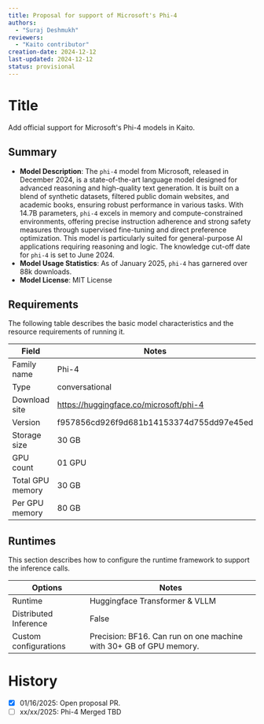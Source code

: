 ```yaml
---
title: Proposal for support of Microsoft's Phi-4
authors:
  - "Suraj Deshmukh"
reviewers:
  - "Kaito contributor"
creation-date: 2024-12-12
last-updated: 2024-12-12
status: provisional
---
```


# Title

Add official support for Microsoft's Phi-4 models in Kaito.

## Summary

- **Model Description**: The `phi-4` model from Microsoft, released in December 2024, is a state-of-the-art language model designed for advanced reasoning and high-quality text generation. It is built on a blend of synthetic datasets, filtered public domain websites, and academic books, ensuring robust performance in various tasks. With 14.7B parameters, `phi-4` excels in memory and compute-constrained environments, offering precise instruction adherence and strong safety measures through supervised fine-tuning and direct preference optimization. This model is particularly suited for general-purpose AI applications requiring reasoning and logic. The knowledge cut-off date for `phi-4` is set to June 2024.
- **Model Usage Statistics**: As of January 2025, `phi-4` has garnered over 88k downloads.
- **Model License**: MIT License

## Requirements

The following table describes the basic model characteristics and the resource requirements of running it.

| Field            | Notes                                    |
|------------------|------------------------------------------|
| Family name      | Phi-4                                    |
| Type             | conversational                           |
| Download site    | <https://huggingface.co/microsoft/phi-4> |
| Version          | f957856cd926f9d681b14153374d755dd97e45ed |
| Storage size     | 30 GB                                    |
| GPU count        | 01 GPU                                   |
| Total GPU memory | 30 GB                                    |
| Per GPU memory   | 80 GB                                    |

## Runtimes

This section describes how to configure the runtime framework to support the inference calls.

| Options               | Notes                                                              |
|-----------------------|--------------------------------------------------------------------|
| Runtime               | Huggingface Transformer & VLLM                                     |
| Distributed Inference | False                                                              |
| Custom configurations | Precision: BF16. Can run on one machine with 30+ GB of GPU memory. |

# History

- [x] 01/16/2025: Open proposal PR.
- [ ] xx/xx/2025: Phi-4 Merged TBD

